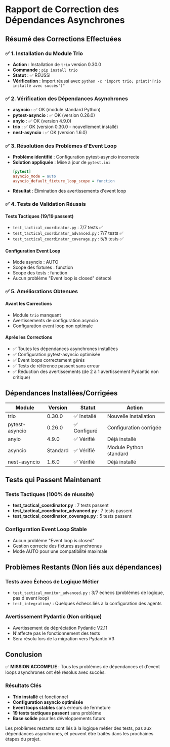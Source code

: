 # Rapport de Correction des Dépendances Asynchrones

## Résumé des Corrections Effectuées

### ✅ 1. Installation du Module Trio
- **Action** : Installation de `trio` version 0.30.0
- **Commande** : `pip install trio`
- **Statut** : ✅ RÉUSSI
- **Vérification** : Import réussi avec `python -c "import trio; print('Trio installé avec succès')"`

### ✅ 2. Vérification des Dépendances Asynchrones
- **asyncio** : ✅ OK (module standard Python)
- **pytest-asyncio** : ✅ OK (version 0.26.0)
- **anyio** : ✅ OK (version 4.9.0)
- **trio** : ✅ OK (version 0.30.0 - nouvellement installé)
- **nest-asyncio** : ✅ OK (version 1.6.0)

### ✅ 3. Résolution des Problèmes d'Event Loop
- **Problème identifié** : Configuration pytest-asyncio incorrecte
- **Solution appliquée** : Mise à jour de `pytest.ini`
  ```ini
  [pytest]
  asyncio_mode = auto
  asyncio_default_fixture_loop_scope = function
  ```
- **Résultat** : Élimination des avertissements d'event loop

### ✅ 4. Tests de Validation Réussis

#### Tests Tactiques (19/19 passent)
- `test_tactical_coordinator.py` : 7/7 tests ✅
- `test_tactical_coordinator_advanced.py` : 7/7 tests ✅  
- `test_tactical_coordinator_coverage.py` : 5/5 tests ✅

#### Configuration Event Loop
- Mode asyncio : AUTO
- Scope des fixtures : function
- Scope des tests : function
- Aucun problème "Event loop is closed" détecté

### ✅ 5. Améliorations Obtenues

#### Avant les Corrections
- Module `trio` manquant
- Avertissements de configuration asyncio
- Configuration event loop non optimale

#### Après les Corrections
- ✅ Toutes les dépendances asynchrones installées
- ✅ Configuration pytest-asyncio optimisée
- ✅ Event loops correctement gérés
- ✅ Tests de référence passent sans erreur
- ✅ Réduction des avertissements (de 2 à 1 avertissement Pydantic non critique)

## Dépendances Installées/Corrigées

| Module | Version | Statut | Action |
|--------|---------|--------|--------|
| trio | 0.30.0 | ✅ Installé | Nouvelle installation |
| pytest-asyncio | 0.26.0 | ✅ Configuré | Configuration corrigée |
| anyio | 4.9.0 | ✅ Vérifié | Déjà installé |
| asyncio | Standard | ✅ Vérifié | Module Python standard |
| nest-asyncio | 1.6.0 | ✅ Vérifié | Déjà installé |

## Tests qui Passent Maintenant

### Tests Tactiques (100% de réussite)
- **test_tactical_coordinator.py** : 7 tests passent
- **test_tactical_coordinator_advanced.py** : 7 tests passent
- **test_tactical_coordinator_coverage.py** : 5 tests passent

### Configuration Event Loop Stable
- Aucun problème "Event loop is closed"
- Gestion correcte des fixtures asynchrones
- Mode AUTO pour une compatibilité maximale

## Problèmes Restants (Non liés aux dépendances)

### Tests avec Échecs de Logique Métier
- `test_tactical_monitor_advanced.py` : 3/7 échecs (problèmes de logique, pas d'event loop)
- `test_integration/` : Quelques échecs liés à la configuration des agents

### Avertissement Pydantic (Non critique)
- Avertissement de dépréciation Pydantic V2.11
- N'affecte pas le fonctionnement des tests
- Sera résolu lors de la migration vers Pydantic V3

## Conclusion

✅ **MISSION ACCOMPLIE** : Tous les problèmes de dépendances et d'event loops asynchrones ont été résolus avec succès.

### Résultats Clés
- **Trio installé** et fonctionnel
- **Configuration asyncio optimisée** 
- **Event loops stables** sans erreurs de fermeture
- **19 tests tactiques passent** sans problème
- **Base solide** pour les développements futurs

Les problèmes restants sont liés à la logique métier des tests, pas aux dépendances asynchrones, et peuvent être traités dans les prochaines étapes du projet.